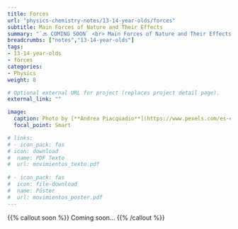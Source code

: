 ```yaml
---
title: Forces
url: "physics-chemistry-notes/13-14-year-olds/forces"
subtitle: Main Forces of Nature and Their Effects
summary: "`🔜 COMING SOON` <br> Main Forces of Nature and Their Effects."
breadcrumbs: ["notes","13-14-year-olds"]
tags:
- 13-14-year-olds
- forces
categories:
- Physics
weight: 8

# Optional external URL for project (replaces project detail page).
external_link: ""

image:
  caption: Photo by [**Andrea Piacquadio**](https://www.pexels.com/es-es/@olly) on [Pexels](https://www.pexels.com/es-es/)
  focal_point: Smart

# links:
# - icon_pack: fas
# icon: download
#  name: PDF Texto
#  url: movimientos_texto.pdf
  
# - icon_pack: fas
#  icon: file-download
#  name: Póster
#  url: movimientos_poster.pdf  
---
```


{{% callout soon %}}
Coming soon...
{{% /callout %}}
